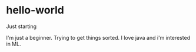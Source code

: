 # hello-world
Just starting

I'm just a beginner. Trying to get things sorted.
I love java and i'm interested in ML.
